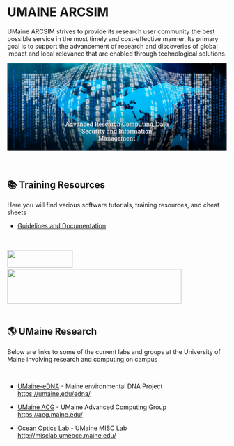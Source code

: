 # UMAINE ARCSIM


UMaine ARCSIM strives to provide its research user community the best possible service in the most timely and cost-effective manner. Its primary goal is to support the advancement of research and discoveries of global impact and local relevance that are enabled through technological solutions.


![arcsim](https://github.com/umaine-research/.github/blob/main/arcsim.png)

<br />

## 📚 Training Resources

Here you will find various software tutorials, training resources, and cheat sheets 
<br />

- [Guidelines and Documentation](https://github.com/umaine-research/Training_Documentation/)

<br />
<br />
<img src="https://www.tdl.org/wp-content/uploads/2010/02/TACC_logo.png" width="150" height="40">
<img src="https://www.osc.edu/sites/osc.edu/files/supercomputing/images/Ohio_Supercomputer_Center_OH-TECH.png" width="400" height="80">

<br />
<br />

## 🌎  UMaine Research

Below are links to some of the current labs and groups at the University of Maine involving research and computing on campus

<br />

 - [UMaine-eDNA](https://github.com/Maine-eDNA) - Maine environmental DNA Project https://umaine.edu/edna/

 - [UMaine ACG](https://github.com/UMaineACG) - UMaine Advanced Computing Group https://acg.maine.edu/

 - [Ocean Optics Lab](https://github.com/OceanOptics) - UMaine MISC Lab http://misclab.umeoce.maine.edu/









